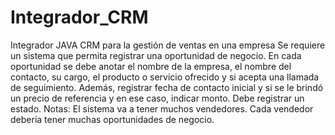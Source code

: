 # Integrador_CRM
Integrador JAVA
CRM para la gestión de ventas en una empresa
Se requiere un sistema que permita registrar una oportunidad de negocio.
En cada oportunidad se debe anotar el nombre de la empresa, el nombre del contacto, su cargo, el producto o servicio ofrecido
y si acepta una llamada de seguimiento. Además, registrar fecha de contacto inicial y
si se le brindó un precio de referencia y en ese caso, indicar monto. Debe registrar un estado.
Notas: El sistema va a tener muchos vendedores.
Cada vendedor debería tener muchas oportunidades de negocio.
